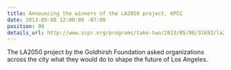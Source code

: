 ```yaml
---
title: Announcing the winners of the LA2050 project, KPCC
date: 2013-05-08 12:00:00 -07:00
position: 99
details_url: http://www.scpr.org/programs/take-two/2013/05/08/31692/la2050-project-announces-their-winners/
---
```


The LA2050 project by the Goldhirsh Foundation asked organizations across the city what they would do to shape the future of Los Angeles.

